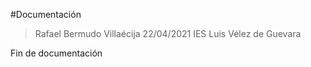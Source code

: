 #Documentación

>  Rafael Bermudo Villaécija
>  22/04/2021
>  IES Luis Vélez de Guevara

Fin de documentación
